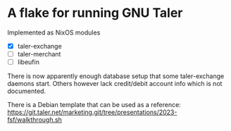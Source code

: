 # A flake for running GNU Taler

Implemented as NixOS modules
- [x] taler-exchange
- [ ] taler-merchant
- [ ] libeufin

There is now apparently enough database setup that some taler-exchange
daemons start. Others however lack credit/debit account info which is
not documented.

There is a Debian template that can be used as a reference:
https://git.taler.net/marketing.git/tree/presentations/2023-fsf/walkthrough.sh
